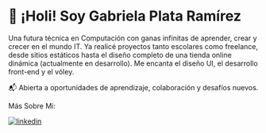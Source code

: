 # 👋 ¡Holi! Soy Gabriela Plata Ramírez

Una futura técnica en Computación con ganas infinitas de aprender, crear y crecer en el mundo IT. Ya realicé proyectos tanto escolares como freelance, desde sitios estáticos hasta el diseño completo de una tienda online dinámica (actualmente en desarrollo). Me encanta el diseño UI, el desarrollo front-end y el vóley.

📬 Abierta a oportunidades de aprendizaje, colaboración y desafíos nuevos.

Más Sobre Mi:

[![linkedin](https://img.shields.io/badge/linkedin-0A66C2?style=for-the-badge&logo=linkedin&logoColor=white)](https://www.linkedin.com/in/gabriela-plata-ram%C3%ADrez-78949a263/)
